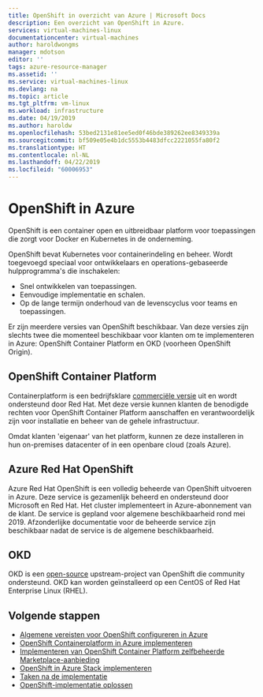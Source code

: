 ```yaml
---
title: OpenShift in overzicht van Azure | Microsoft Docs
description: Een overzicht van OpenShift in Azure.
services: virtual-machines-linux
documentationcenter: virtual-machines
author: haroldwongms
manager: mdotson
editor: ''
tags: azure-resource-manager
ms.assetid: ''
ms.service: virtual-machines-linux
ms.devlang: na
ms.topic: article
ms.tgt_pltfrm: vm-linux
ms.workload: infrastructure
ms.date: 04/19/2019
ms.author: haroldw
ms.openlocfilehash: 53bed2131e81ee5ed0f46bde389262ee8349339a
ms.sourcegitcommit: bf509e05e4b1dc5553b4483dfcc2221055fa80f2
ms.translationtype: HT
ms.contentlocale: nl-NL
ms.lasthandoff: 04/22/2019
ms.locfileid: "60006953"
---
```

# <a name="openshift-in-azure"></a>OpenShift in Azure

OpenShift is een container open en uitbreidbaar platform voor toepassingen die zorgt voor Docker en Kubernetes in de onderneming.  

OpenShift bevat Kubernetes voor containerindeling en beheer. Wordt toegevoegd speciaal voor ontwikkelaars en operations-gebaseerde hulpprogramma's die inschakelen:

- Snel ontwikkelen van toepassingen.
- Eenvoudige implementatie en schalen.
- Op de lange termijn onderhoud van de levenscyclus voor teams en toepassingen.

Er zijn meerdere versies van OpenShift beschikbaar.  Van deze versies zijn slechts twee die momenteel beschikbaar voor klanten om te implementeren in Azure: OpenShift Container Platform en OKD (voorheen OpenShift Origin).

## <a name="openshift-container-platform"></a>OpenShift Container Platform

Containerplatform is een bedrijfsklare [commerciële versie](https://www.openshift.com) uit en wordt ondersteund door Red Hat. Met deze versie kunnen klanten de benodigde rechten voor OpenShift Container Platform aanschaffen en verantwoordelijk zijn voor installatie en beheer van de gehele infrastructuur.

Omdat klanten 'eigenaar' van het platform, kunnen ze deze installeren in hun on-premises datacenter of in een openbare cloud (zoals Azure).

## <a name="azure-red-hat-openshift"></a>Azure Red Hat OpenShift

Azure Red Hat OpenShift is een volledig beheerde van OpenShift uitvoeren in Azure. Deze service is gezamenlijk beheerd en ondersteund door Microsoft en Red Hat. Het cluster implementeert in Azure-abonnement van de klant. De service is gepland voor algemene beschikbaarheid rond mei 2019. Afzonderlijke documentatie voor de beheerde service zijn beschikbaar nadat de service is de algemene beschikbaarheid.

## <a name="okd"></a>OKD

OKD is een [open-source](https://www.okd.io/) upstream-project van OpenShift die community ondersteund. OKD kan worden geïnstalleerd op een CentOS of Red Hat Enterprise Linux (RHEL).

## <a name="next-steps"></a>Volgende stappen

- [Algemene vereisten voor OpenShift configureren in Azure](./openshift-prerequisites.md)
- [OpenShift Containerplatform in Azure implementeren](./openshift-container-platform.md)
- [Implementeren van OpenShift Container Platform zelfbeheerde Marketplace-aanbieding](./openshift-marketplace-self-managed.md)
- [OpenShift in Azure Stack implementeren](./openshift-azure-stack.md)
- [Taken na de implementatie](./openshift-post-deployment.md)
- [OpenShift-implementatie oplossen](./openshift-troubleshooting.md)
